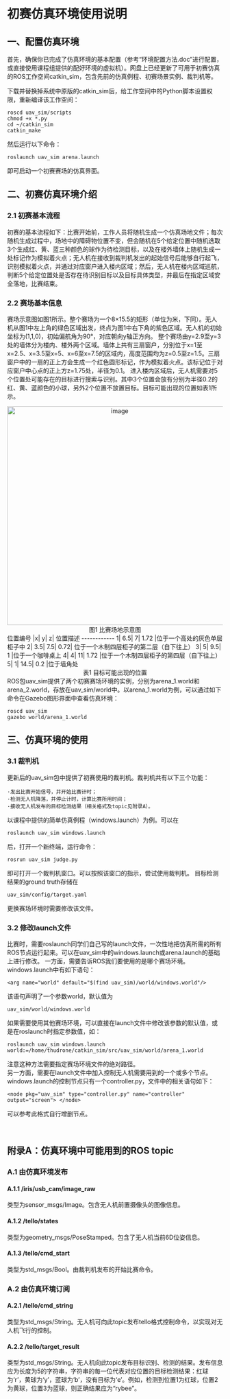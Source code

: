 # 初赛仿真环境使用说明
## 一、配置仿真环境
	
首先，确保你已完成了仿真环境的基本配置（参考“环境配置方法.doc”进行配置，或直接使用课程组提供的配好环境的虚拟机）。网盘上已经更新了可用于初赛仿真的ROS工作空间catkin_sim，包含先前的仿真例程、初赛场景实例、裁判机等。

下载并替换掉系统中原版的catkin_sim后，给工作空间中的Python脚本设置权限，重新编译该工作空间：

	roscd uav_sim/scripts
	chmod +x *.py
	cd ~/catkin_sim
	catkin_make

然后运行以下命令：

	roslaunch uav_sim arena.launch
即可启动一个初赛赛场的仿真界面。

## 二、初赛仿真环境介绍
### 2.1  初赛基本流程
初赛的基本流程如下：比赛开始前，工作人员将随机生成一个仿真场地文件；每次随机生成过程中，场地中的障碍物位置不变，但会随机在5个给定位置中随机选取3个生成红、黄、蓝三种颜色的球作为待检测目标，以及在楼外墙体上随机生成一处标记作为模拟着火点；无人机在接收到裁判机发出的起始信号后能够自行起飞，识别模拟着火点，并通过对应窗户进入楼内区域；然后，无人机在楼内区域巡航，判断5个给定位置处是否存在待识别目标以及目标具体类型，并最后在指定区域安全落地，比赛结束。
### 2.2  赛场基本信息
赛场示意图如图1所示。整个赛场为一个8×15.5的矩形（单位为米，下同）。无人机从图1中左上角的绿色区域出发，终点为图1中右下角的紫色区域。无人机的初始坐标为(1,1,0)，初始偏航角为90°，对应朝向y轴正方向。
整个赛场由y=2.9至y=3处的墙体分为楼内、楼外两个区域。墙体上共有三扇窗户，分别位于x=1至x=2.5、x=3.5至x=5、x=6至x=7.5的区域内，高度范围均为z=0.5至z=1.5。三扇窗户中的一扇的正上方会生成一个红色圆形标记，作为模拟着火点。该标记位于对应窗户中心点的正上方z=1.75处，半径为0.1。
进入楼内区域后，无人机需要对5个位置处可能存在的目标进行搜索与识别。其中3个位置会放有分别为半径0.2的红、黄、蓝颜色的小球，另外2个位置不放置目标。目标可能出现的位置如表1所示。
<div align=center><img width="510" alt="image" src="https://user-images.githubusercontent.com/74605431/146382318-e1cc6d49-5c16-4761-a547-212804d3c7c6.png"></div>
<center>图1  比赛场地示意图</center>
位置编号	|x|	y|	z|	位置描述
------------
1|	6.5|	7|	1.72	|位于一个高处的灰色单层柜子中
2|	3.5|	7.5|	0.72|	位于一个木制四层柜子的第二层（自下往上）
3|	5|	9.5|	1	|位于一个咖啡桌上
4|	4|	11|	1.72	|位于一个木制四层柜子的第四层（自下往上）
5|	1|	14.5|	0.2	|位于墙角处
<center>表1  目标可能出现的位置</center>
	ROS包uav_sim提供了两个初赛赛场环境的实例，分别为arena_1.world和arena_2.world，存放在uav_sim/world中。以arena_1.world为例，可以通过如下命令在Gazebo图形界面中查看仿真环境：

	roscd uav_sim
	gazebo world/arena_1.world

## 三、仿真环境的使用
### 3.1  裁判机
	
更新后的uav_sim包中提供了初赛使用的裁判机。裁判机共有以下三个功能：

	·发出比赛开始信号，并开始比赛计时；
	·检测无人机降落，并停止计时，计算比赛所用时间；
	·接收无人机发布的目标检测结果（相关格式及topic见附录A）。
以课程中提供的简单仿真例程（windows.launch）为例。可以在

	roslaunch uav_sim windows.launch
后，打开一个新终端，运行命令：
	
	rosrun uav_sim judge.py
即可打开一个裁判机窗口。可以按照该窗口的指示，尝试使用裁判机。
	目标检测结果的ground truth存储在

	uav_sim/config/target.yaml
更换赛场环境时需要修改该文件。
### 3.2  修改launch文件
	
比赛时，需要roslaunch同学们自己写的launch文件，一次性地把仿真所需的所有ROS节点运行起来。可以在uav_sim中的windows.launch或arena.launch的基础上进行修改。
	一方面，需要告诉ROS我们要使用的是哪个赛场环境。windows.launch中有如下语句：

	<arg name="world" default="$(find uav_sim)/world/windows.world"/>
该语句声明了一个参数world，默认值为

	uav_sim/world/windows.world

如果需要使用其他赛场环境，可以直接在launch文件中修改该参数的默认值，或是在roslaunch时指定参数值，如：

	roslaunch uav_sim windows.launch world:=/home/thudrone/catkin_sim/src/uav_sim/world/arena_1.world
注意这种方法需要指定赛场环境文件的绝对路径。\
另一方面，需要在launch文件中加入控制无人机需要用到的一个或多个节点。windows.launch的控制节点只有一个controller.py，文件中的相关语句如下：

 	<node pkg="uav_sim" type="controller.py" name="controller" output="screen"> </node>
可以参考此格式自行增删节点。

 
## 附录A：仿真环境中可能用到的ROS topic
### A.1  由仿真环境发布
#### A.1.1  /iris/usb_cam/image_raw
类型为sensor_msgs/Image。包含无人机前置摄像头的图像信息。
#### A.1.2  /tello/states
类型为geometry_msgs/PoseStamped。包含了无人机当前6D位姿信息。
#### A.1.3  /tello/cmd_start
类型为std_msgs/Bool。由裁判机发布的开始比赛命令。
### A.2  由仿真环境订阅
#### A.2.1  /tello/cmd_string
类型为std_msgs/String。无人机可向此topic发布tello格式控制命令，以实现对无人机飞行的控制。
#### A.2.2  /tello/target_result
类型为std_msgs/String。无人机向此topic发布目标识别、检测的结果。发布信息应为长度为5的字符串，字符串的每一位代表对应位置的目标检测结果：红球为‘r’，黄球为‘y’，蓝球为‘b’，没有目标为‘e’。例如，检测到位置1为红球，位置2为黄球，位置3为蓝球，则正确结果应为“rybee”。


